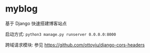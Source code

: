 # myblog
基于 Django 快速搭建博客站点

启动方式: `python3 manage.py runserver 0.0.0.0:8000`

跨域请求模块: 参见 <https://github.com/ottoyiu/django-cors-headers>

